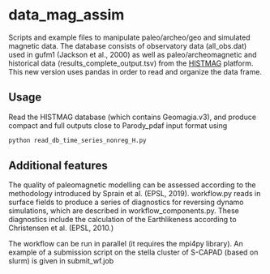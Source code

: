 # data_mag_assim

Scripts and example files to manipulate paleo/archeo/geo and simulated magnetic data. The database consists of observatory data (all_obs.dat) used in gufm1 (Jackson et al., 2000) as well as paleo/archeomagnetic and historical data (results_complete_output.tsv) from the [HISTMAG](https://cobs.zamg.ac.at/data/index.php/en/models-and-databases/histmag) platform. This new version uses pandas in order to read and organize the data frame.

## Usage

Read the HISTMAG database (which contains Geomagia.v3), and produce compact and full outputs close to Parody_pdaf input format using
```bash
python read_db_time_series_nonreg_H.py
```

## Additional features 

The quality of paleomagnetic modelling can be assessed according to the methodology introduced by Sprain et al. (EPSL, 2019). 
workflow.py reads in surface fields to produce a series of diagnostics for reversing dynamo simulations, which are described in workflow_components.py. 
These diagnostics include the calculation of the Earthlikeness according to Christensen et al. (EPSL, 2010.) 


The workflow can be run in parallel (it requires the mpi4py library). An example of a submission script on the stella cluster of S-CAPAD (based on slurm) is given in submit_wf.job  

